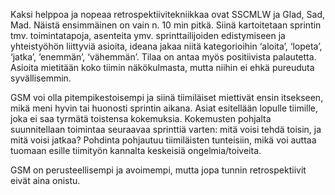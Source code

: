 Kaksi helppoa ja nopeaa retrospektiivitekniikkaa ovat SSCMLW ja Glad, Sad, Mad. Näistä ensimmäinen on vain n. 10 min pitkä. Siinä kartoitetaan sprintin tmv. toimintatapoja, asenteita ymv. sprinttailijoiden edistymiseen ja yhteistyöhön liittyviä asioita, ideana jakaa niitä kategorioihin ‘aloita’, ‘lopeta’, ‘jatka’, ‘enemmän’, ‘vähemmän’. Tilaa on antaa myös positiivista palautetta. Asioita mietitään koko tiimin näkökulmasta, mutta niihin ei ehkä pureuduta syvällisemmin.

GSM voi olla pitempikestoisempi ja siinä tiimiläiset miettivät ensin itsekseen, mikä meni hyvin tai huonosti sprintin aikana. Asiat esitellään lopulle tiimille, joka ei saa tyrmätä toistensa kokemuksia. Kokemusten pohjalta suunnitellaan toimintaa seuraavaa sprinttiä varten: mitä voisi tehdä toisin, ja mitä voisi jatkaa? Pohdinta pohjautuu tiimiläisten tunteisiin, mikä voi auttaa tuomaan esille tiimityön kannalta keskeisiä ongelmia/toiveita.

GSM on perusteellisempi ja avoimempi, mutta jopa tunnin retrospektiivit eivät aina onistu.
